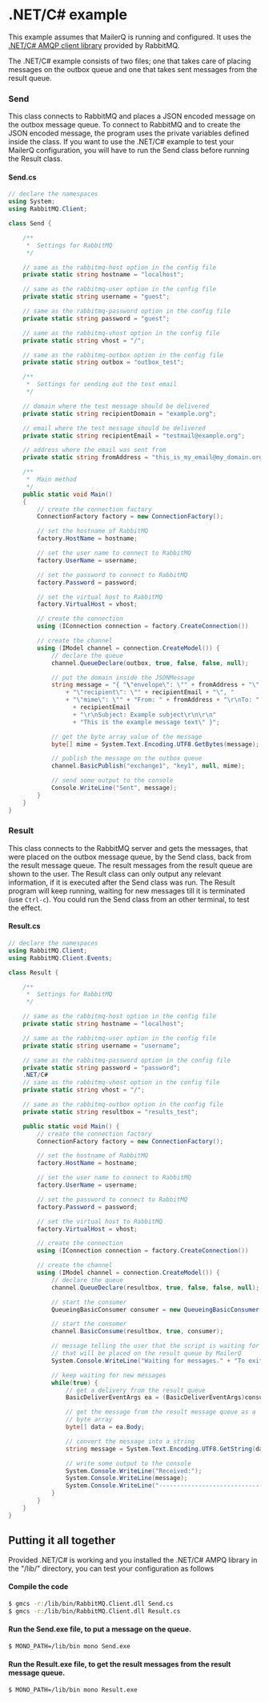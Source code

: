 # .NET/C# example

This example assumes that MailerQ is running and configured. It uses the 
[.NET/C# AMQP client library](http://www.rabbitmq.com/dotnet.html) provided 
by RabbitMQ.

The .NET/C# example consists of two files; one that takes care of placing 
messages on the outbox queue and one that takes sent messages from the result queue.

### Send

This class connects to RabbitMQ and places a JSON encoded message on the outbox 
message queue. To connect to RabbitMQ and to create the JSON encoded message, 
the program uses the private variables defined inside the class. If you want to 
use the .NET/C# example to test your MailerQ configuration, you will have to run 
the Send class before running the Result class.

#### Send.cs

```csharp
// declare the namespaces
using System;
using RabbitMQ.Client;

class Send {

    /**
     *  Settings for RabbitMQ
     */

    // same as the rabbitmq-host option in the config file
    private static string hostname = "localhost";

    // same as the rabbitmq-user option in the config file
    private static string username = "guest";

    // same as the rabbitmq-password option in the config file
    private static string password = "guest";

    // same as the rabbitmq-vhost option in the config file
    private static string vhost = "/";

    // same as the rabbitmq-outbox option in the config file
    private static string outbox = "outbox_test";

    /**
     *  Settings for sending out the test email
     */

    // domain where the test message should be delivered
    private static string recipientDomain = "example.org";

    // email where the test message should be delivered
    private static string recipientEmail = "testmail@example.org";

    // address where the email was sent from
    private static string fromAddress = "this_is_my_email@my_domain.org";

    /**
     *  Main method
     */
    public static void Main() 
    {
        // create the connection factory
        ConnectionFactory factory = new ConnectionFactory();

        // set the hostname of RabbitMQ
        factory.HostName = hostname;

        // set the user name to connect to RabbitMQ
        factory.UserName = username;

        // set the password to connect to RabbitMQ
        factory.Password = password;

        // set the virtual host to RabbitMQ
        factory.VirtualHost = vhost;

        // create the connection
        using (IConnection connection = factory.CreateConnection())

        // create the channel
        using (IModel channel = connection.CreateModel()) {
            // declare the queue
            channel.QueueDeclare(outbox, true, false, false, null);

            // put the domain inside the JSONMessage
            string message = "{ "\"envelope\": \"" + fromAddress + "\", "
                + "\"recipient\": \"" + recipientEmail + "\", "
                + "\"mime\": \"" + "From: " + fromAddress + "\r\nTo: " 
                  + recipientEmail 
                  + "\r\nSubject: Example subject\r\n\r\n"
                  + "This is the example message text\" }";

            // get the byte array value of the message
            byte[] mime = System.Text.Encoding.UTF8.GetBytes(message);

            // publish the message on the outbox queue
            channel.BasicPublish("exchange1", "key1", null, mime);

            // send some output to the console
            Console.WriteLine("Sent", message);
        }
    }
}
```

### Result

This class connects to the RabbitMQ server and gets the messages, that were 
placed on the outbox message queue, by the Send class, back from the result 
message queue. The result messages from the result queue are shown to the user. 
The Result class can only output any relevant information, if it is executed 
after the Send class was run. The Result program will keep running, waiting for 
new messages till it is terminated (use `Ctrl-c`). You could run the Send class 
from an other terminal, to test the effect.

#### Result.cs

```csharp
// declare the namespaces
using RabbitMQ.Client;
using RabbitMQ.Client.Events;

class Result {

    /**
     *  Settings for RabbitMQ
     */

    // same as the rabbitmq-host option in the config file
    private static string hostname = "localhost";

    // same as the rabbitmq-user option in the config file
    private static string username = "username";

    // same as the rabbitmq-password option in the config file
    private static string password = "password";
    .NET/C#
    // same as the rabbitmq-vhost option in the config file
    private static string vhost = "/";

    // same as the rabbitmq-outbox option in the config file
    private static string resultbox = "results_test";

    public static void Main() {
        // create the connection factory
        ConnectionFactory factory = new ConnectionFactory();

        // set the hostname of RabbitMQ
        factory.HostName = hostname;

        // set the user name to connect to RabbitMQ
        factory.UserName = username;

        // set the password to connect to RabbitMQ
        factory.Password = password;

        // set the virtual host to RabbitMQ
        factory.VirtualHost = vhost;

        // create the connection
        using (IConnection connection = factory.CreateConnection())

        // create the channel
        using (IModel channel = connection.CreateModel()) {
            // declare the queue
            channel.QueueDeclare(resultbox, true, false, false, null);

            // start the consumer
            QueueingBasicConsumer consumer = new QueueingBasicConsumer(channel);

            // start the consumer
            channel.BasicConsume(resultbox, true, consumer);

            // message telling the user that the script is waiting for messages
            // that will be placed on the result queue by MailerQ
            System.Console.WriteLine("Waiting for messages." + "To exit press CTRL+C");

            // keep waiting for new messages
            while(true) {
                // get a delivery from the result queue
                BasicDeliverEventArgs ea = (BasicDeliverEventArgs)consumer.Queue.Dequeue();

                // get the message from the result message queue as a
                // byte array
                byte[] data = ea.Body;

                // convert the message into a string
                string message = System.Text.Encoding.UTF8.GetString(data);

                // write some output to the console
                System.Console.WriteLine("Received:");
                System.Console.WriteLine(message);
                System.Console.WriteLine("------------------------------------------");
            }
        }
    }
}
```

## Putting it all together

Provided .NET/C# is working and you installed the .NET/C# AMPQ library in the 
"/lib/" directory, you can test your configuration as follows

#### Compile the code

```bash
$ gmcs -r:/lib/bin/RabbitMQ.Client.dll Send.cs
$ gmcs -r:/lib/bin/RabbitMQ.Client.dll Result.cs

```

#### Run the Send.exe file, to put a message on the queue.

```bash
$ MONO_PATH=/lib/bin mono Send.exe

```

#### Run the Result.exe file, to get the result messages from the result message queue.

```bash
$ MONO_PATH=/lib/bin mono Result.exe

```
